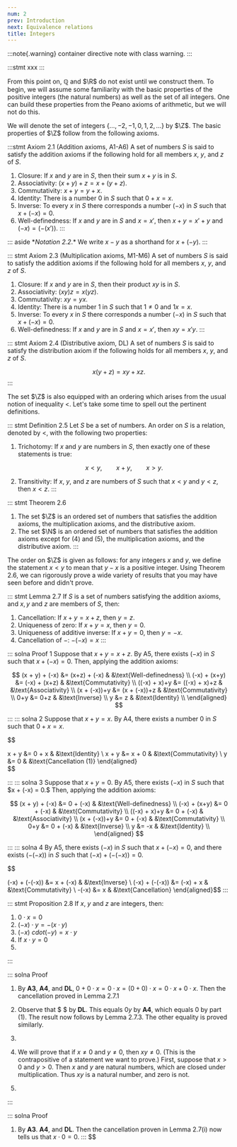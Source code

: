 ```yaml
---
num: 2
prev: Introduction
next: Equivalence relations
title: Integers
---
```


:::note{.warning}
container directive note with class warning.
:::

:::stmt
xxx
:::

From this point on, $\mathbb Q$ and $\R$ do not exist until we construct them. To begin, we will assume some familiarity with the basic properties of the positive integers (the natural numbers) as well as the set of all integers. One can build these properties from the Peano axioms of arithmetic, but we will not do this.

We will denote the set of integers $\{\ldots,-2,-1,0,1,2,\ldots\}$ by $\Z$. The basic properties of $\Z$ follow from the following axioms.

:::stmt
Axiom 2.1 (Addition axioms, A1-A6)
A set of numbers $S$ is said to satisfy the addition axioms if the following hold for all members $x$, $y$, and $z$ of $S$.

1. Closure: If $x$ and $y$ are in $S$, then their sum $x + y$ is in $S.$
2. Associativity: $(x + y) + z = x + (y + z).$
3. Commutativity: $x + y = y + x.$
4. Identity: There is a number $0$ in $S$ such that $0 + x = x.$
5. Inverse: To every $x$ in $S$ there corresponds a number $(-x)$ in $S$ such that $x + (-x) = 0.$
6. Well-definedness: If $x$ and $y$ are in $S$ and $x = x'$, then $x+y=x'+y$ and $(-x) = (-(x')).$
   :::

::: aside \*_Notation 2.2_.\* We write $x-y$ as a shorthand for $x + (-y)$.
:::

::: stmt Axiom 2.3 (Multiplication axioms, M1-M6)
A set of numbers $S$ is said to satisfy the addition axioms if the following hold for all members $x,$ $y,$ and $z$ of $S$.

1. Closure: If $x$ and $y$ are in $S$, then their product $xy$ is in $S.$
2. Associativity: $(xy)z = x(yz).$
3. Commutativity: $xy = yx.$
4. Identity: There is a number $1$ in $S$ such that $1 \neq 0$ and $1x = x.$
5. Inverse: To every $x$ in $S$ there corresponds a number $(-x)$ in $S$ such that $x + (-x) = 0$.
6. Well-definedness: If $x$ and $y$ are in $S$ and $x = x'$, then $xy = x'y.$
   :::

::: stmt Axiom 2.4 (Distributive axiom, DL)
A set of numbers $S$ is said to satisfy the distribution axiom if the following holds for all members $x$, $y$, and $z$ of $S.$

$$ x(y + z) = xy + xz. $$
:::

The set $\Z$ is also equipped with an ordering which arises from the usual notion of inequality $<$. Let's take some time to spell out the pertinent definitions.

::: stmt Definition 2.5
Let $S$ be a set of numbers. An order on $S$ is a relation, denoted by $<$, with the following two properties:

1. Trichotomy: If $x$ and $y$ are numbers in $S$, then exactly one of these statements is true:

   $$ x < y, \qquad x + y, \qquad x > y. $$

2. Transitivity: If $x$, $y$, and $z$ are numbers of $S$ such that $x < y$ and $y < z$, then $x < z$.
   :::

::: stmt Theorem 2.6

1. The set $\Z$ is an ordered set of numbers that satisfies the addition axioms, the multiplication axioms, and the distributive axiom.
2. The set $\N$ is an ordered set of numbers that satisfies the addition axioms except for (4) and (5), the multiplication axioms, and the distributive axiom.
   :::

The order on $\Z$ is given as follows: for any integers $x$ and $y$, we define the statement $x < y$ to mean that $y-x$ is a positive integer. Using Theorem 2.6, we can rigorously prove a wide variety of results that you may have seen before and didn't prove.

::: stmt Lemma 2.7
If $S$ is a set of numbers satisfying the addition axioms, and $x,y$ and $z$ are members of $S$, then:

1. Cancellation: If $x + y = x + z$, then $y = z.$
2. Uniqueness of zero: If $x + y = x,$ then $y=0.$
3. Uniqueness of additive inverse: If $x+y=0$, then $y=-x.$
4. Cancellation of $-$: $-(-x) = x$
   :::

::: solna Proof 1
Suppose that $x+y = x+z.$ By A5, there exists $(-x)$ in $S$ such that $x + (-x) = 0.$ Then, applying the addition axioms:

$$
(x + y) + (-x) &= (x+z) + (-x) & &\text{Well-definedness} \\
(-x) + (x+y) &= (-x) + (x+z) & &\text{Commutativity} \\
((-x) + x)+y &= ((-x) + x)+z & &\text{Associativity} \\
(x + (-x))+y &= (x + (-x))+z & &\text{Commutativity} \\
0+y &= 0+z & &\text{Inverse} \\
y &= z & &\text{Identity} \\
\end{aligned}
$$

:::
::: solna 2
Suppose that $x+y=x.$ By A4, there exists a number 0 in $S$ such that $0 + x = x.$

$$

x + y &= 0 + x & &\text{Identity} \\
x + y &= x + 0 & &\text{Commutativity} \\
y &= 0 & &\text{Cancellation (1)}
\end{aligned}\
$$

:::
::: solna 3
Suppose that $x+y=0.$ By A5, there exists $(-x)$ in $S$ such that $x + (-x) = 0.\$ Then, applying the addition axioms:

$$
(x + y) + (-x) &= 0 + (-x) & &\text{Well-definedness} \\
(-x) + (x+y) &= 0 + (-x) & &\text{Commutativity} \\
((-x) + x)+y &= 0 + (-x) & &\text{Associativity} \\
(x + (-x))+y &= 0 + (-x) & &\text{Commutativity} \\
0+y &= 0 + (-x) & &\text{Inverse} \\
y &= -x & &\text{Identity} \\
\end{aligned}
$$

:::
::: solna 4
By A5, there exists $(-x)$ in $S$ such that $x + (-x) = 0,$ and there exists $(-(-x))$ in $S$ such that $(-x) + (-(-x)) = 0.$

$$

(-x) + (-(-x)) &= x + (-x) & &\text{Inverse} \\
(-x) + (-(-x)) &= (-x) + x & &\text{Commutativity} \\
-(-x) &= x & &\text{Cancellation}
\end{aligned}\$\$
:::

::: stmt Proposition 2.8
If $x$, $y$ and $z$ are integers, then:

1. $0 \cdot x = 0$
2. $(-x) \cdot y = -(x \cdot y)$
3. $(-x) \ cdot (-y) = x \cdot y$
4. If $x \cdot y = 0$
5.

:::

::: solna Proof

1. By **A3**, **A4**, and **DL**, $0 + 0 \cdot x = 0 \cdot x = (0 + 0) \cdot x = 0 \cdot x + 0 \cdot x$. Then the cancellation proved in Lemma 2.7.1

2. Observe that $ $ by **DL**. This equals $0y$ by **A4**, which equals $0$ by part (1). The result now follows by Lemma 2.7.3. The other equality is proved similarly.

3.

4) We will prove that if $x \neq 0$ and $y\neq 0$, then $xy \neq 0$. (This is the contrapositive of a statement we want to prove.) First, suppose that $x > 0$ and $y > 0$. Then $x$ and $y$ are natural numbers, which are closed under multiplication. Thus $xy$ is a natural number, and zero is not.

5)

:::

::: solna Proof

1. By **A3**. **A4**, and **DL**. Then the cancellation proven in Lemma 2.7(i) now tells us that $x \cdot 0 = 0$.
   :::
$$
